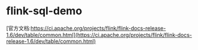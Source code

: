 # flink-sql-demo

[官方文档:https://ci.apache.org/projects/flink/flink-docs-release-1.6/dev/table/common.html](https://ci.apache.org/projects/flink/flink-docs-release-1.6/dev/table/common.html)